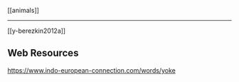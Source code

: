 [[animals]]

---

[[y-berezkin2012a]]

## Web Resources
https://www.indo-european-connection.com/words/yoke